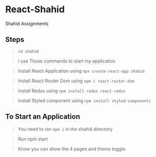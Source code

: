 # React-Shahid
Shahid Assignments

## Steps

> `cd shahid`

> I use Those commands to start my application

> Install React Application using `npx create-react-app shahid`

> Install React Router Dom using `npm i react-router-dom`

> Install Redux using `npm install redux react-redux`

> Install Styled component using `npm install styled-components`


## To Start an Application

> You need to ran `npm i` in the shahid directory

> Run npm start

> Know you can show the 4 pages and theme toggle.